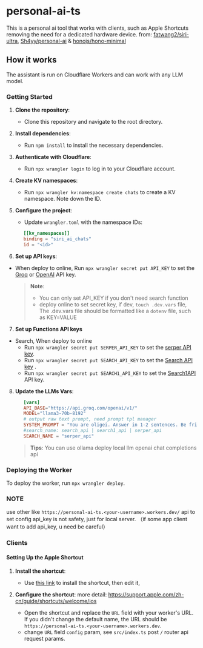 # personal-ai-ts 

This is a personal ai tool that works with clients, such as Apple Shortcuts removing the need for a dedicated hardware device. from: [fatwang2/siri-ultra](https://github.com/fatwang2/siri-ultra), [Sh4yy/personal-ai](https://github.com/Sh4yy/personal-ai) & [honojs/hono-minimal](https://github.com/honojs/hono-minimal)

## How it works

The assistant is run on Cloudflare Workers and can work with any LLM model. 


### Getting Started

1. **Clone the repository**:
   - Clone this repository and navigate to the root directory.

2. **Install dependencies**:
   - Run `npm install` to install the necessary dependencies.

3. **Authenticate with Cloudflare**:
   - Run `npx wrangler login` to log in to your Cloudflare account.

4. **Create KV namespaces**:
   - Run `npx wrangler kv:namespace create chats` to create a KV namespace. Note down the ID.

5. **Configure the project**:
   - Update `wrangler.toml` with the namespace IDs:

   ```toml
      [[kv_namespaces]]
      binding = "siri_ai_chats"
      id = "<id>"
    ```

6. **Set up API keys**: 

- When deploy to online, Run `npx wrangler secret put API_KEY` to set the [Groq](https://console.groq.com/login) or [OpenAI](https://openai.com/) API key.

   > **Note**: 
   > - You can only set API_KEY if you don't need search function
   > - deploy online to set secret key, if dev, `touch .dev.vars` file, The .dev.vars file should be formatted like a `dotenv` file, such as KEY=VALUE

7. **Set up Functions API keys**
- Search, When deploy to online
  - Run `npx wrangler secret put SERPER_API_KEY` to set the [serper API key](https://serper.dev/api-key).
  - Run `npx wrangler secret put SEARCH_API_KEY` to set the [Search API key](https://www.searchapi.io/api_tokens) .
  - Run `npx wrangler secret put SEARCH1_API_KEY` to set the [Search1API](https://www.search1api.com/) API key.


8. **Update the LLMs Vars**:
   ```toml
      [vars]
      API_BASE="https://api.groq.com/openai/v1/"
      MODEL="llama3-70b-8192"
      # output raw text prompt, need prompt tpl manager
      SYSTEM_PROMPT = "You are oligei. Answer in 1-2 sentences. Be friendly, helpful and concise. Default to metric units when possible. Keep the conversation short and sweet. You only answer in raw text, no markdown format. Don't include links or any other extras. Don't respond with computer code, for example don't return user longitude."
      #search_name: search_api | search1_api | serper_api
      SEARCH_NAME = "serper_api"
    ```
   > **Tips**: You can use ollama deploy local llm openai chat completions api

### Deploying the Worker

To deploy the worker, run `npx wrangler deploy`.

### NOTE
use other like `https://personal-ai-ts.<your-username>.workers.dev/` api to set config api_key is not safety, just for local server. （if some app client want to add api_key, u need be careful）

### Clients
#### Setting Up the Apple Shortcut

1. **Install the shortcut**:
   - Use [this link](https://search2ai.online/siri002) to install the shortcut, then edit it,

2. **Configure the shortcut**:
more detail: https://support.apple.com/zh-cn/guide/shortcuts/welcome/ios
   - Open the shortcut and replace the `URL` field with your worker's URL. If you didn't change the default name, the URL should be `https://personal-ai-ts.<your-username>.workers.dev`.
   - change `URL` field `config` param, see `src/index.ts` post `/` router api request params. 

